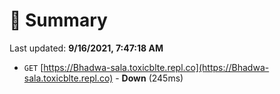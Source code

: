 # 📖 Summary
Last updated: **9/16/2021, 7:47:18 AM**

- `GET` [https://Bhadwa-sala.toxicblte.repl.co](https://Bhadwa-sala.toxicblte.repl.co) - **Down** (245ms)
